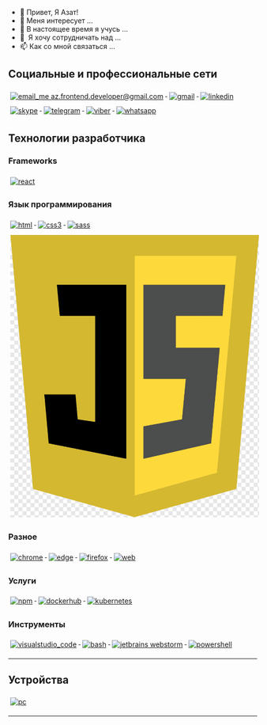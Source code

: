 - 👋 Привет, Я Азат!
- 👀 Меня интересует ...
- 🌱 В настоящее время я учусь ...
- 💞 ️ Я хочу сотрудничать над ...
- 📫 Как со мной связаться ...

## Социальные и профессиональные сети
<p align="left"> 
  <a href="#">
    <img src="svg/social/email_me.svg" alt="email_me az.frontend.developer@gmail.com" style="vertical-align:top; margin:6px 4px">
  </a>  
  <a href="#">
    <img src="svg/social/gmail.svg" alt="gmail" style="vertical-align:top; margin:6px 4px">
  </a>  

  <a href="#">
    <img src="svg/social/linkedin.svg" alt="linkedin" style="vertical-align:top; margin:6px 4px">
  </a>  

  <a href="#">
    <img src="svg/social/skype.svg" alt="skype" style="vertical-align:top; margin:6px 4px">
  </a>  
  <a href="#">
    <img src="svg/social/telegram.svg" alt="telegram" style="vertical-align:top; margin:6px 4px">
  </a>    
  <a href="#">
    <img src="svg/social/viber.svg" alt="viber" style="vertical-align:top; margin:6px 4px">
  </a>    
  <a href="#">
    <img src="svg/social/whatsapp.svg" alt="whatsapp" style="vertical-align:top; margin:6px 4px">
  </a>  
</p>


## Технологии разработчика

### Frameworks 
<p align="left">
  <a href="#">
    <img src="svg/dev/frameworks/react.svg" alt="react" style="vertical-align:top; margin:6px 4px">
  </a>  
</p>

### Язык программирования

<p align="left">
  <a href="#">
    <img src="svg/dev/languages/html.svg" alt="html" style="vertical-align:top; margin:6px 4px">
  </a>  
  <a href="#">
    <img src="svg/dev/languages/css3.svg" alt="css3" style="vertical-align:top; margin:6px 4px">
  </a>  
  <a href="#">
    <img src="svg/dev/languages/sass.svg" alt="sass" style="vertical-align:top; margin:6px 4px">
  </a>  
   <a href="#">
    <img src="png/dev/languages/javascript.png" alt="javascript" style="vertical-align:top; margin:6px 4px">
  </a>  
</p>

### Разное
<p align="left">
   <a href="#">
    <img src="svg/dev/misc/chrome.svg" alt="chrome" style="vertical-align:top; margin:6px 4px">
  </a>  
  <a href="#">
    <img src="svg/dev/misc/edge.svg" alt="edge" style="vertical-align:top; margin:6px 4px">
  </a>  
  <a href="#">
    <img src="svg/dev/misc/firefox.svg" alt="firefox" style="vertical-align:top; margin:6px 4px">
  </a>  
  <a href="#">
    <img src="svg/dev/misc/web.svg" alt="web" style="vertical-align:top; margin:6px 4px">
  </a>  
</p>

### Услуги
<p align="left">
   <a href="#">
    <img src="svg/dev/services/npm.svg" alt="npm" style="vertical-align:top; margin:6px 4px">
  </a> 
  <a href="#">
    <img src="svg/dev/services/dockerhub.svg" alt="dockerhub" style="vertical-align:top; margin:6px 4px">
  </a> 
   <a href="#">
    <img src="svg/dev/services/kubernetes.svg" alt="kubernetes" style="vertical-align:top; margin:6px 4px">
  </a> 
</p>


### Инструменты
<p align="left">
  <a href="#">
    <img src="svg/dev/tools/visualstudio_code.svg" alt="visualstudio_code" style="vertical-align:top; margin:6px 4px">
  </a>
  <a href="#">
    <img src="svg/dev/tools/bash.svg" alt="bash" style="vertical-align:top; margin:6px 4px">
  </a> 
  <a href="#">
    <img src="svg/dev/tools/jetbrains_webstorm.svg" alt="jetbrains webstorm" style="vertical-align:top; margin:6px 4px">
  </a> 

  <a href="#">
    <img src="svg/dev/tools/powershell.svg" alt="powershell" style="vertical-align:top; margin:6px 4px">
  </a> 
</p>

--- 

## Устройства 
<p align="left">
  <a href="#">
    <img src="svg/devices/pc.svg" alt="pc" style="vertical-align:top; margin:6px 4px">
  </a>  
</p>

---

